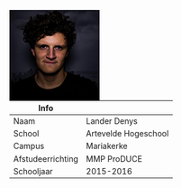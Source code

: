 <img src="docs/images/avatar.jpg" align="left"></img>


Info | <br>
------------ | -------------
Naam| Lander Denys
School| Artevelde Hogeschool
Campus | Mariakerke
Afstudeerrichting | MMP ProDUCE
Schooljaar | 2015-2016


